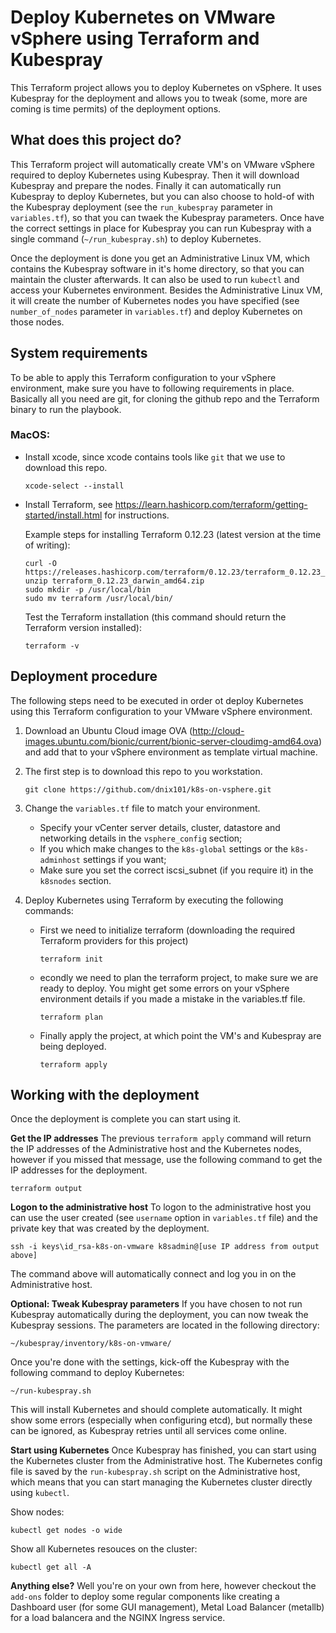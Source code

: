 # Deploy Kubernetes on VMware vSphere using Terraform and Kubespray
This Terraform project allows you to deploy Kubernetes on vSphere. It uses Kubespray for the deployment and allows you to tweak (some, more are coming is time permits) of the deployment options.

## What does this project do?
This Terraform project will automatically create VM's on VMware vSphere required to deploy Kubernetes using Kubespray. Then it will download Kubespray and prepare the nodes. Finally it can automatically run Kubespray to deploy Kubernetes, but you can also choose to hold-of with the Kubespray deployment (see the `run_kubespray` parameter in `variables.tf`), so that you can twaek the Kubespray parameters. Once have the correct settings in place for Kubespray you can run Kubespray with a single command (`~/run_kubespray.sh`) to deploy Kubernetes.

Once the deployment is done you get an Administrative Linux VM, which contains the Kubespray software in it's home directory, so that you can maintain the cluster afterwards. It can also be used to run `kubectl` and access your Kubernetes environment.
Besides the Administrative Linux VM, it will create the number of Kubernetes nodes you have specified (see `number_of_nodes` parameter in `variables.tf`) and deploy Kubernetes on those nodes.

## System requirements

To be able to apply this Terraform configuration to your vSphere environment, make sure you have to following requirements in place. Basically all you need are git, for cloning the github repo and the Terraform binary to run the playbook.

### MacOS:
- Install xcode, since xcode contains tools like `git` that we use to download this repo.
  ```
  xcode-select --install
  ```

- Install Terraform, see https://learn.hashicorp.com/terraform/getting-started/install.html for instructions.

  Example steps for installing Terraform 0.12.23 (latest version at the time of writing):
  ```
  curl -O https://releases.hashicorp.com/terraform/0.12.23/terraform_0.12.23_darwin_amd64.zip
  unzip terraform_0.12.23_darwin_amd64.zip
  sudo mkdir -p /usr/local/bin
  sudo mv terraform /usr/local/bin/
  ```

  Test the Terraform installation (this command should return the Terraform version installed):
  
  `terraform -v`
  
## Deployment procedure
The following steps need to be executed in order ot deploy Kubernetes using this Terraform configuration to your VMware vSphere environment.

1. Download an Ubuntu Cloud image OVA (http://cloud-images.ubuntu.com/bionic/current/bionic-server-cloudimg-amd64.ova) and add that to your vSphere environment as template virtual machine.
2. The first step is to download this repo to you workstation.

   ```
   git clone https://github.com/dnix101/k8s-on-vsphere.git
   ```

3. Change the `variables.tf` file to match your environment.
   - Specify your vCenter server details, cluster, datastore and networking details in the `vsphere_config` section;
   - If you which make changes to the `k8s-global` settings or the `k8s-adminhost` settings if you want;
   - Make sure you set the correct iscsi_subnet (if you require it) in the `k8snodes` section.
4. Deploy Kubernetes using Terraform by executing the following commands:

   - First we need to initialize terraform (downloading the required Terraform providers for this project)
   
     `terraform init`
   
   - econdly we need to plan the terraform project, to make sure we are ready to deploy. You might get some errors on your vSphere environment details if you made a mistake in the variables.tf file.
   
     `terraform plan`
   
   - Finally apply the project, at which point the VM's and Kubespray are being deployed.
   
     `terraform apply`
   
## Working with the deployment
Once the deployment is complete you can start using it. 

**Get the IP addresses**
The previous `terraform apply` command will return the IP addresses of the Administrative host and the Kubernetes nodes, however if you missed that message, use the following command to get the IP addresses for the deployment.

`terraform output`

**Logon to the administrative host**
To logon to the administrative host you can use the user created (see `username` option in `variables.tf` file) and the private key that was created by the deployment.

`ssh -i keys\id_rsa-k8s-on-vmware k8sadmin@[use IP address from output above]`

The command above will automatically connect and log you in on the Administrative host.

**Optional: Tweak Kubespray parameters**
If you have chosen to not run Kubespray automatically during the deployment, you can now tweak the Kubespray sessions. The parameters are located in the following directory:

`~/kubespray/inventory/k8s-on-vmware/`

Once you're done with the settings, kick-off the Kubespray with the following command to deploy Kubernetes:

`~/run-kubespray.sh`

This will install Kubernetes and should complete automatically. It might show some errors (especially when configuring etcd), but normally these can be ignored, as Kubespray retries until all services come online.

**Start using Kubernetes**
Once Kubespray has finished, you can start using the Kubernetes cluster from the Administrative host. The Kubernetes config file is saved by the `run-kubespray.sh` script on the Administrative host, which means that you can start managing the Kubernetes cluster directly using `kubectl`.

Show nodes:

`kubectl get nodes -o wide`

Show all Kubernetes resouces on the cluster:

`kubectl get all -A`

**Anything else?**
Well you're on your own from here, however checkout the `add-ons` folder to deploy some regular components like creating a Dashboard user (for some GUI management), Metal Load Balancer (metallb) for a load balancera and the NGINX Ingress service.
